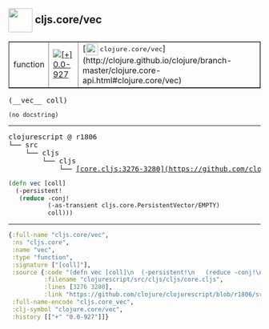 ## <img width="48px" valign="middle" src="http://i.imgur.com/Hi20huC.png"> cljs.core/vec

 <table border="1">
<tr>
<td>function</td>
<td><a href="https://github.com/cljsinfo/api-refs/tree/0.0-927"><img valign="middle" alt="[+] 0.0-927" src="https://img.shields.io/badge/+-0.0--927-lightgrey.svg"></a> </td>
<td>
[<img height="24px" valign="middle" src="http://i.imgur.com/1GjPKvB.png"> <samp>clojure.core/vec</samp>](http://clojure.github.io/clojure/branch-master/clojure.core-api.html#clojure.core/vec)
</td>
</tr>
</table>

 <samp>
(__vec__ coll)<br>
</samp>

```
(no docstring)
```

---

 <pre>
clojurescript @ r1806
└── src
    └── cljs
        └── cljs
            └── <ins>[core.cljs:3276-3280](https://github.com/clojure/clojurescript/blob/r1806/src/cljs/cljs/core.cljs#L3276-L3280)</ins>
</pre>

```clj
(defn vec [coll]
  (-persistent!
   (reduce -conj!
           (-as-transient cljs.core.PersistentVector/EMPTY)
           coll)))
```


---

```clj
{:full-name "cljs.core/vec",
 :ns "cljs.core",
 :name "vec",
 :type "function",
 :signature ["[coll]"],
 :source {:code "(defn vec [coll]\n  (-persistent!\n   (reduce -conj!\n           (-as-transient cljs.core.PersistentVector/EMPTY)\n           coll)))",
          :filename "clojurescript/src/cljs/cljs/core.cljs",
          :lines [3276 3280],
          :link "https://github.com/clojure/clojurescript/blob/r1806/src/cljs/cljs/core.cljs#L3276-L3280"},
 :full-name-encode "cljs.core_vec",
 :clj-symbol "clojure.core/vec",
 :history [["+" "0.0-927"]]}

```
